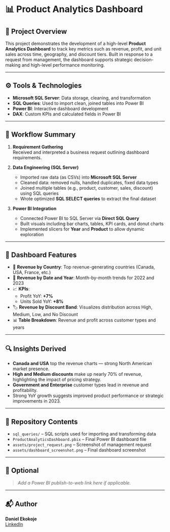 
# 📊 Product Analytics Dashboard

## 📝 Project Overview

This project demonstrates the development of a high-level **Product Analytics Dashboard** to track key metrics such as revenue, profit, and unit sales across time, geography, and discount tiers. Built in response to a request from management, the dashboard supports strategic decision-making and high-level performance monitoring.

---

## ⚙️ Tools & Technologies

- **Microsoft SQL Server**: Data storage, cleaning, and transformation  
- **SQL Queries**: Used to import clean, joined tables into Power BI  
- **Power BI**: Interactive dashboard development  
- **DAX**: Custom KPIs and calculated fields in Power BI  

---

## 🔄 Workflow Summary

1. **Requirement Gathering**  
   Received and interpreted a business request outlining dashboard requirements.

2. **Data Engineering (SQL Server)**  
   - Imported raw data (as CSVs) into **Microsoft SQL Server**  
   - Cleaned data: removed nulls, handled duplicates, fixed data types  
   - Joined multiple tables (e.g., product, customer, sales, discount) using SQL queries  
   - Wrote optimized **SQL SELECT queries** to extract the final dataset  

3. **Power BI Integration**  
   - Connected Power BI to SQL Server via **Direct SQL Query**  
   - Built visuals including bar charts, tables, KPI cards, and donut charts  
   - Implemented slicers for **Year** and **Product** to allow dynamic exploration  

---

## 📌 Dashboard Features

- 📍 **Revenue by Country**: Top revenue-generating countries (Canada, USA, France, etc.)
- 📆 **Revenue by Date and Year**: Month-by-month trends for 2022 and 2023
- 📈 **KPIs**:
  - Profit YoY: **+7%**  
  - Units Sold YoY: **+8%**
- 🏷️ **Revenue by Discount Band**: Visualizes distribution across High, Medium, Low, and No Discount
- 📊 **Table Breakdown**: Revenue and profit across customer types and years

---

## 🔍 Insights Derived

- **Canada and USA** top the revenue charts — strong North American market presence.
- **High and Medium discounts** make up nearly 70% of revenue, highlighting the impact of pricing strategy.
- **Government and Enterprise** customer types lead in revenue and profitability.
- Strong YoY growth suggests improved product performance or strategic improvements in 2023.

---

## 📂 Repository Contents

- `sql_queries/` – SQL scripts used for importing and transforming data  
- `ProductAnalyticsDashboard.pbix` – Final Power BI dashboard file  
- `assets/project_request.png` – Screenshot of management request  
- `assets/dashboard_screenshot.png` – Final dashboard screenshot  

---

## 🔗 Optional

> *Add a Power BI publish-to-web link here if applicable.*

---

## 📬 Author

**Daniel Ekokoje**  
[LinkedIn](https://www.linkedin.com/in/daniel-ekokoje-099576301)

